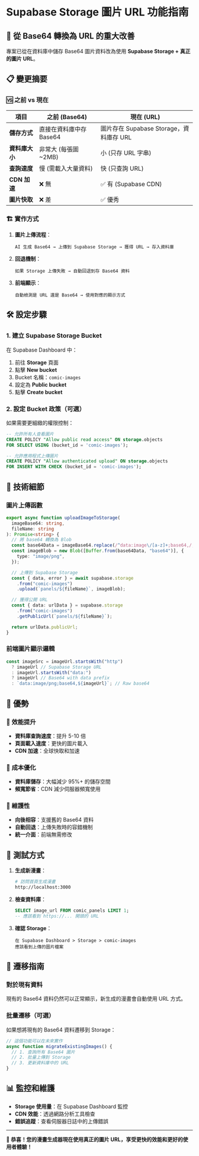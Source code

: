 # Supabase Storage 圖片 URL 功能指南

## 🔄 **從 Base64 轉換為 URL 的重大改善**

專案已從在資料庫中儲存 Base64 圖片資料改為使用 **Supabase Storage + 真正的圖片 URL**。

## 📋 **變更摘要**

### 🆚 **之前 vs 現在**

| 項目           | 之前 (Base64)           | 現在 (URL)                              |
| -------------- | ----------------------- | --------------------------------------- |
| **儲存方式**   | 直接在資料庫中存 Base64 | 圖片存在 Supabase Storage，資料庫存 URL |
| **資料庫大小** | 非常大 (每張圖 ~2MB)    | 小 (只存 URL 字串)                      |
| **查詢速度**   | 慢 (需載入大量資料)     | 快 (只查詢 URL)                         |
| **CDN 加速**   | ❌ 無                   | ✅ 有 (Supabase CDN)                    |
| **圖片快取**   | ❌ 差                   | ✅ 優秀                                 |

### 🏗️ **實作方式**

1. **圖片上傳流程**：

   ```
   AI 生成 Base64 → 上傳到 Supabase Storage → 獲得 URL → 存入資料庫
   ```

2. **回退機制**：

   ```
   如果 Storage 上傳失敗 → 自動回退到存 Base64 資料
   ```

3. **前端顯示**：
   ```
   自動檢測是 URL 還是 Base64 → 使用對應的顯示方式
   ```

## 🛠️ **設定步驟**

### 1. 建立 Supabase Storage Bucket

在 Supabase Dashboard 中：

1. 前往 **Storage** 頁面
2. 點擊 **New bucket**
3. Bucket 名稱：`comic-images`
4. 設定為 **Public bucket**
5. 點擊 **Create bucket**

### 2. 設定 Bucket 政策（可選）

如果需要更細緻的權限控制：

```sql
-- 允許所有人查看圖片
CREATE POLICY "Allow public read access" ON storage.objects
FOR SELECT USING (bucket_id = 'comic-images');

-- 允許應用程式上傳圖片
CREATE POLICY "Allow authenticated upload" ON storage.objects
FOR INSERT WITH CHECK (bucket_id = 'comic-images');
```

## 🔧 **技術細節**

### 圖片上傳函數

```typescript
export async function uploadImageToStorage(
  imageBase64: string,
  fileName: string
): Promise<string> {
  // 將 base64 轉換為 Blob
  const base64Data = imageBase64.replace(/^data:image\/[a-z]+;base64,/, "");
  const imageBlob = new Blob([Buffer.from(base64Data, "base64")], {
    type: "image/png",
  });

  // 上傳到 Supabase Storage
  const { data, error } = await supabase.storage
    .from("comic-images")
    .upload(`panels/${fileName}`, imageBlob);

  // 獲得公開 URL
  const { data: urlData } = supabase.storage
    .from("comic-images")
    .getPublicUrl(`panels/${fileName}`);

  return urlData.publicUrl;
}
```

### 前端圖片顯示邏輯

```typescript
const imageSrc = imageUrl.startsWith("http")
  ? imageUrl // Supabase Storage URL
  : imageUrl.startsWith("data:")
  ? imageUrl // Base64 with data prefix
  : `data:image/png;base64,${imageUrl}`; // Raw base64
```

## 🎯 **優勢**

### 🚀 **效能提升**

- **資料庫查詢速度**：提升 5-10 倍
- **頁面載入速度**：更快的圖片載入
- **CDN 加速**：全球快取和加速

### 💾 **成本優化**

- **資料庫儲存**：大幅減少 95%+ 的儲存空間
- **頻寬節省**：CDN 減少伺服器頻寬使用

### 🔧 **維護性**

- **向後相容**：支援舊的 Base64 資料
- **自動回退**：上傳失敗時的容錯機制
- **統一介面**：前端無需修改

## 🧪 **測試方式**

1. **生成新漫畫**：

   ```bash
   # 訪問首頁生成漫畫
   http://localhost:3000
   ```

2. **檢查資料庫**：

   ```sql
   SELECT image_url FROM comic_panels LIMIT 1;
   -- 應該看到 https://... 開頭的 URL
   ```

3. **確認 Storage**：
   ```
   在 Supabase Dashboard > Storage > comic-images
   應該看到上傳的圖片檔案
   ```

## 🔄 **遷移指南**

### 對於現有資料

現有的 Base64 資料仍然可以正常顯示，新生成的漫畫會自動使用 URL 方式。

### 批量遷移（可選）

如果想將現有的 Base64 資料遷移到 Storage：

```typescript
// 這個功能可以在未來實作
async function migrateExistingImages() {
  // 1. 查詢所有 Base64 圖片
  // 2. 批量上傳到 Storage
  // 3. 更新資料庫中的 URL
}
```

## 📊 **監控和維護**

- **Storage 使用量**：在 Supabase Dashboard 監控
- **CDN 效能**：透過網路分析工具檢查
- **錯誤追蹤**：查看伺服器日誌中的上傳錯誤

---

**🎉 恭喜！您的漫畫生成器現在使用真正的圖片 URL，享受更快的效能和更好的使用者體驗！**
